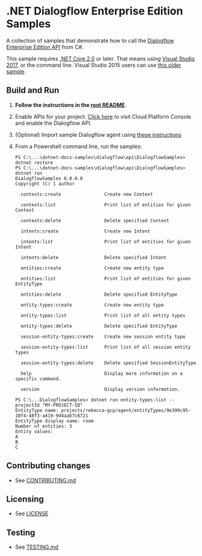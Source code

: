 # .NET Dialogflow Enterprise Edition Samples

A collection of samples that demonstrate how to call the
[Dialogflow Enterprise Edition API](https://cloud.google.com/dialogflow-enterprise/docs/) from C#.

This sample requires [.NET Core 2.0](
    https://www.microsoft.com/net/core) or later.  That means using
[Visual Studio 2017](
    https://www.visualstudio.com/), or the command line.  Visual Studio 2015 users
can use [this older sample](
    https://github.com/GoogleCloudPlatform/dotnet-docs-samples/tree/vs2015/video/api).

## Build and Run

1.  **Follow the instructions in the [root README](../../README.md)**.

1.  Enable APIs for your project.
    [Click here](https://console.cloud.google.com/flows/enableapi?apiid=dialogflow.googleapis.com&showconfirmation=true)
    to visit Cloud Platform Console and enable the Dialogflow API.

1.  (Optional) Import sample Dialogflow agent using [these instructions](https://cloud.google.com/dialogflow-enterprise/docs/quickstart-client-libraries#import-the-sample-dialogflow-agent)

1.  From a Powershell command line, run the samples:
    ```
    PS C:\...\dotnet-docs-samples\dialogflow\api\DialogflowSamples> dotnet restore
    PS C:\...\dotnet-docs-samples\dialogflow\api\DialogflowSamples> dotnet run
    DialogflowSamples 0.0.0.0
    Copyright (C) 1 author

      contexts:create                Create new Context

      contexts:list                  Print list of entities for given Context

      contexts:delete                Delete specified Context

      intents:create                 Create new Intent

      intents:list                   Print list of entities for given Intent

      intents:delete                 Delete specified Intent

      entities:create                Create new entity type

      entities:list                  Print list of entities for given EntityType

      entities:delete                Delete specified EntityType

      entity-types:create            Create new entity type

      entity-types:list              Print list of all entity types

      entity-types:delete            Delete specified EntityType

      session-entity-types:create    Create new session entity type

      session-entity-types:list      Print list of all session entity types

      session-entity-types:delete    Delete specified SessionEntityType

      help                           Display more information on a specific command.

      version                        Display version information.
    ```

    ```
    PS C:\...DialogflowSamples> dotnet run entity-types:list --projectId "MY-PROJECT-ID"
    EntityType name: projects/rebecca-gcp/agent/entityTypes/9e399c95-10f4-48f3-a419-9d4aab7c6721
    EntityType display name: room
    Number of entities: 3
    Entity values:
    A
    B
    C
    ```

## Contributing changes

* See [CONTRIBUTING.md](../../CONTRIBUTING.md)

## Licensing

* See [LICENSE](../../LICENSE)

## Testing

* See [TESTING.md](../../TESTING.md)
